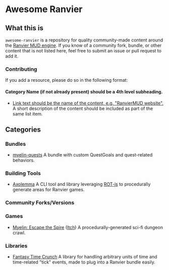 # Awesome Ranvier

## What this is

`awesome-ranvier` is a repository for quality community-made content around the [Ranvier MUD engine](https://ranviermud.com/).
If you know of a community fork, bundle, or other content that is not listed here, feel free to submit an issue or pull request to add it.

### Contributing

If you add a resource, please do so in the following format:

#### Category Name (if not already present) should be a 4th level subheading.

- [Link text should be the name of the content, e.g. "RanvierMUD website".](https://ranviermud.com) A short description of the content should be included as part of the same list item.

## Categories

### Bundles

- [myelin-quests](https://github.com/seanohue/myelin-quests) A bundle with custom QuestGoals and quest-related behaviors.

### Building Tools

- [Axolemma](https://github.com/seanohue/axolemma) A CLI tool and library leveraging [ROT-js](https://ondras.github.io/rot.js/) to procedurally generate areas for Ranvier games.

### Community Forks/Versions

### Games

- [Myelin: Escape the Spire](http://myelin.space) ([Itch](https://muscarian.itch.io/myelin-escape-the-spire)) A procedurally-generated sci-fi dungeon crawl.

### Libraries

- [Fantasy Time Crunch](https://github.com/seanohue/fantasy-time-crunch) A library for handling arbitrary units of time and time-related "tick" events, made to plug into a Ranvier bundle easily.
